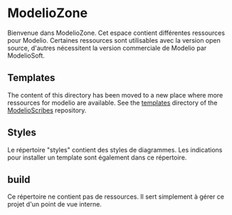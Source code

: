 ModelioZone
===========
Bienvenue dans ModelioZone. Cet espace contient différentes ressources pour Modelio. Certaines ressources sont utilisables avec la version open source, d'autres nécessitent la version commerciale de Modelio par ModelioSoft.

Templates
---------
The content of this directory has been moved to a new place where more ressources for modelio are available.
See the [templates](https://github.com/megaplanet/ModelioScribes/tree/master/templates) directory of the [ModelioScribes](https://github.com/megaplanet/ModelioScribes) repository.

Styles
------
Le répertoire "styles" contient des styles de diagrammes. Les indications pour installer un template sont également dans ce répertoire.

build
-----
Ce répertoire ne contient pas de ressources. Il sert simplement à gérer ce projet d'un point de vue interne.
